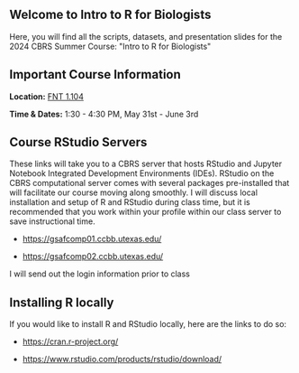 ## Welcome to Intro to R for Biologists

Here, you will find all the scripts, datasets, and presentation slides for the 2024 CBRS Summer Course: "Intro to R for Biologists"

## Important Course Information

**Location:** [FNT 1.104](https://utdirect.utexas.edu/apps/campus/buildings/nlogon/maps/UTM/fnt/)

**Time & Dates:** 1:30 - 4:30 PM, May 31st - June 3rd

## Course RStudio Servers

These links will take you to a CBRS server that hosts RStudio and Jupyter Notebook Integrated Development Environments (IDEs). 
RStudio on the CBRS computational server comes with several packages pre-installed that will facilitate our course moving along smoothly.
I will discuss local installation and setup of R and RStudio during class time, but it is recommended that you work within your profile within our class server to save instructional time. 

* https://gsafcomp01.ccbb.utexas.edu/

* https://gsafcomp02.ccbb.utexas.edu/

I will send out the login information prior to class

## Installing R locally 

If you would like to install R and RStudio locally, here are the links to do so:

* https://cran.r-project.org/

* https://www.rstudio.com/products/rstudio/download/

